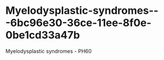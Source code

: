 # Myelodysplastic-syndromes---6bc96e30-36ce-11ee-8f0e-0be1cd33a47b
Myelodysplastic syndromes - PH60
